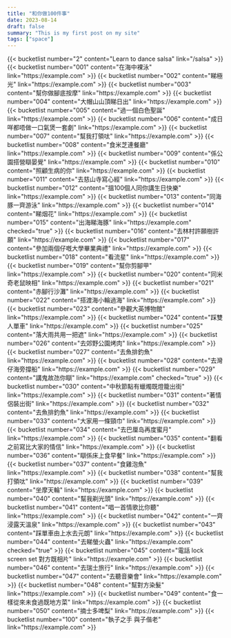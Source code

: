```yaml
---
title: "和你做100件事"
date: 2023-08-14
draft: false
summary: "This is my first post on my site"
tags: ["space"]
---
```


<!-- Begin Bucket List Container using Tailwind CSS -->
<div class="bucket-list-container w-full mx-auto my-4 px-4 flex flex-col items-center">
{{< bucketlist number="2" content="Learn to dance salsa" link="/salsa" >}}
{{< bucketlist number="001" content="在海中裸泳" link="https://example.com" >}}
{{< bucketlist number="002" content="睇極光" link="https://example.com" >}}
{{< bucketlist number="003" content="幫你做腳底按摩" link="https://example.com" >}}
{{< bucketlist number="004" content="大帽山山頂睇日出" link="https://example.com" >}}
{{< bucketlist number="005" content="過一個白色聖誕" link="https://example.com" >}}
{{< bucketlist number="006" content="成日咩都唔做一口氣煲一套劇" link="https://example.com" >}}
{{< bucketlist number="007" content="幫我打領呔" link="https://example.com" >}}
{{< bucketlist number="008" content="食米芝連餐廳" link="https://example.com" >}}
{{< bucketlist number="009" content="係公園搭營瞓晏覺" link="https://example.com" >}}
{{< bucketlist number="010" content="照顧生病的你" link="https://example.com" >}}
{{< bucketlist number="011" content="去慈山寺寫心經" link="https://example.com" >}}
{{< bucketlist number="012" content="搵100個人同你講生日快樂" link="https://example.com" >}}
{{< bucketlist number="013" content="同海豚一齊游泳" link="https://example.com" >}}
{{< bucketlist number="014" content="睇烟花" link="https://example.com" >}}
{{< bucketlist number="015" content="出海睇海豚" link="https://example.com" checked="true" >}}
{{< bucketlist number="016" content="去林村許願樹許願" link="https://example.com" >}}
{{< bucketlist number="017" content="參加兩個仔嘅大學畢業典禮" link="https://example.com" >}}
{{< bucketlist number="018" content="看流星" link="https://example.com" >}}
{{< bucketlist number="019" content="幫你剪腳甲" link="https://example.com" >}}
{{< bucketlist number="020" content="同米奇老鼠映相" link="https://example.com" >}}
{{< bucketlist number="021" content="赤腳行沙灘" link="https://example.com" >}}
{{< bucketlist number="022" content="搭渡海小輪過海" link="https://example.com" >}}
{{< bucketlist number="023" content="參觀大英博物館" link="https://example.com" >}}
{{< bucketlist number="024" content="踩雙人單車" link="https://example.com" >}}
{{< bucketlist number="025" content="落大雨共用一把遮" link="https://example.com" >}}
{{< bucketlist number="026" content="去郊野公園烤肉" link="https://example.com" >}}
{{< bucketlist number="027" content="去魚排釣魚" link="https://example.com" >}}
{{< bucketlist number="028" content="去灣仔海旁撐船" link="https://example.com" >}}
{{< bucketlist number="029" content="講鬼故氹你瞓" link="https://example.com" checked="true" >}}
{{< bucketlist number="030" content="中秋節點有蠟燭既燈籠出街" link="https://example.com" >}}
{{< bucketlist number="031" content="著情侶裝出街" link="https://example.com" >}}
{{< bucketlist number="032" content="去魚排釣魚" link="https://example.com" >}}
{{< bucketlist number="033" content="大家用一條頸巾" link="https://example.com" >}}
{{< bucketlist number="034" content="去巴厘岛再度蜜月" link="https://example.com" >}}
{{< bucketlist number="035" content="翻看之前寫比大家的情信" link="https://example.com" >}}
{{< bucketlist number="036" content="瞓係床上食早餐" link="https://example.com" >}}
{{< bucketlist number="037" content="食雞泡魚" link="https://example.com" >}}
{{< bucketlist number="038" content="幫我打領呔" link="https://example.com" >}}
{{< bucketlist number="039" content="坐摩天輪" link="https://example.com" >}}
{{< bucketlist number="040" content="幫我剃光頭" link="https://example.com" >}}
{{< bucketlist number="041" content="唱一首情歌比你聽" link="https://example.com" >}}
{{< bucketlist number="042" content="一齊浸露天溫泉" link="https://example.com" >}}
{{< bucketlist number="043" content="踩單車由上水去元朗" link="https://example.com" >}}
{{< bucketlist number="044" content="去睇螢火蟲" link="https://example.com" checked="true" >}}
{{< bucketlist number="045" content="電話 lock screen set 對方既相片" link="https://example.com" >}}
{{< bucketlist number="046" content="去瑞士旅行" link="https://example.com" >}}
{{< bucketlist number="047" content="去聽音樂會" link="https://example.com" >}}
{{< bucketlist number="048" content="幫對方染髮" link="https://example.com" >}}
{{< bucketlist number="049" content="食一樣從來未食過既地方菜" link="https://example.com" >}}
{{< bucketlist number="050" content="摘士多啤梨" link="https://example.com" >}}
{{< bucketlist number="100" content="執子之手 與子偕老" link="https://example.com" >}}
</div>
<!-- End Bucket List Container -->
